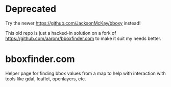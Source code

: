 # Deprecated

Try the newer https://github.com/JacksonMcKay/bboxy instead!

This old repo is just a hacked-in solution on a fork of https://github.com/aaronr/bboxfinder.com to make it suit my needs better.

# bboxfinder.com

Helper page for finding bbox values from a map to help with interaction with tools like gdal, leaflet, openlayers, etc.
